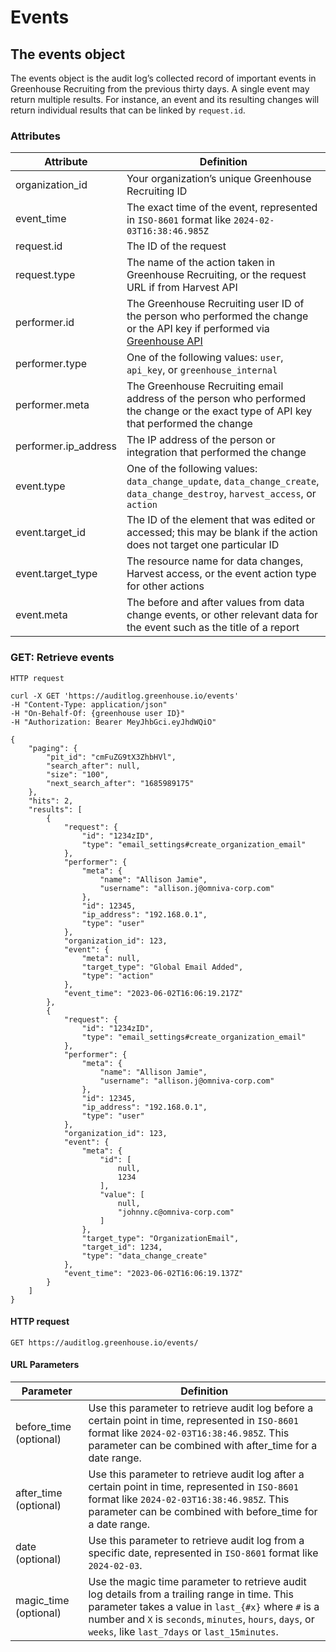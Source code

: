 # Events
## The events object
The events object is the audit log’s collected record of important events in Greenhouse Recruiting from the previous thirty days. A single event may return multiple results. For instance, an event and its resulting changes will return individual results that can be linked by `request.id`.
### Attributes
Attribute | Definition
--------- | -----------
organization_id | Your organization’s unique Greenhouse Recruiting ID
event_time | The exact time of the event, represented in `ISO-8601` format like `2024-02-03T16:38:46.985Z`
request.id | The ID of the request
request.type | The name of the action taken in Greenhouse Recruiting, or the request URL if from Harvest API
performer.id | The Greenhouse Recruiting user ID of the person who performed the change or the API key if performed via [Greenhouse API](http://developers.greenhouse.io)
performer.type | One of the following values: `user`, `api_key`, or `greenhouse_internal`
performer.meta | The Greenhouse Recruiting email address of the person who performed the change or the exact type of API key that performed the change
performer.ip_address | The IP address of the person or integration that performed the change
event.type | One of the following values: `data_change_update`, `data_change_create`, `data_change_destroy`, `harvest_access`, or `action`
event.target_id | The ID of the element that was edited or accessed; this may be blank if the action does not target one particular ID
event.target_type | The resource name for data changes, Harvest access, or the event action type for other actions
event.meta | The before and after values from data change events, or other relevant data for the event such as the title of a report
### GET: Retrieve events
```shell
HTTP request

curl -X GET 'https://auditlog.greenhouse.io/events'
-H "Content-Type: application/json"
-H "On-Behalf-Of: {greenhouse user ID}"
-H "Authorization: Bearer MeyJhbGci.eyJhdWQiO"

{
    "paging": {
        "pit_id": "cmFuZG9tX3ZhbHVl",
        "search_after": null,
        "size": "100",
        "next_search_after": "1685989175"
    },
    "hits": 2,
    "results": [
        {
            "request": {
                "id": "1234zID",
                "type": "email_settings#create_organization_email"
            },
            "performer": {
                "meta": {
                    "name": "Allison Jamie",
                    "username": "allison.j@omniva-corp.com"
                },
                "id": 12345,
                "ip_address": "192.168.0.1",
                "type": "user"
            },
            "organization_id": 123,
            "event": {
                "meta": null,
                "target_type": "Global Email Added",
                "type": "action"
            },
            "event_time": "2023-06-02T16:06:19.217Z"
        },
        {
            "request": {
                "id": "1234zID",
                "type": "email_settings#create_organization_email"
            },
            "performer": {
                "meta": {
                    "name": "Allison Jamie",
                    "username": "allison.j@omniva-corp.com"
                },
                "id": 12345,
                "ip_address": "192.168.0.1",
                "type": "user"
            },
            "organization_id": 123,
            "event": {
                "meta": {
                    "id": [
                        null,
                        1234
                    ],
                    "value": [
                        null,
                        "johnny.c@omniva-corp.com"
                    ]
                },
                "target_type": "OrganizationEmail",
                "target_id": 1234,
                "type": "data_change_create"
            },
            "event_time": "2023-06-02T16:06:19.137Z"
        }
    ]
}
```
#### HTTP request

`GET https://auditlog.greenhouse.io/events/`
#### URL Parameters
Parameter | Definition
--------- | -----------
before_time (optional) | Use this parameter to retrieve audit log before a certain point in time, represented in `ISO-8601` format like `2024-02-03T16:38:46.985Z`. This parameter can be combined with after_time for a date range.
after_time (optional) | Use this parameter to retrieve audit log after a certain point in time, represented in `ISO-8601` format like `2024-02-03T16:38:46.985Z`. This parameter can be combined with before_time for a date range.
date (optional) | Use this parameter to retrieve audit log from a specific date, represented in `ISO-8601` format like `2024-02-03`.
magic_time (optional) | Use the magic time parameter to retrieve audit log details from a trailing range in time. This parameter takes a value in `last_{#x}` where `#` is a number and `X` is `seconds`, `minutes`, `hours`, `days`, or `weeks`, like `last_7days` or `last_15minutes`.
